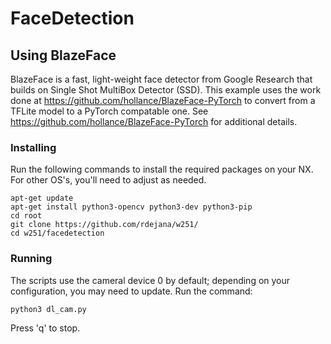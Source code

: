 # FaceDetection




## Using BlazeFace
BlazeFace is a fast, light-weight face detector from Google Research that builds on Single Shot MultiBox Detector (SSD).  This example uses the work done at https://github.com/hollance/BlazeFace-PyTorch to convert from a TFLite model to a PyTorch compatable one.  See https://github.com/hollance/BlazeFace-PyTorch for additional details.

### Installing
Run the following commands to install the required packages on your NX.  For other OS's, you'll need to adjust as needed.  
```
apt-get update
apt-get install python3-opencv python3-dev python3-pip
cd root
git clone https://github.com/rdejana/w251/
cd w251/facedetection
```


### Running
The scripts use the cameral device 0 by default; depending on your configuration, you may need to update.
Run the command:
```
python3 dl_cam.py
```

Press 'q' to stop.
